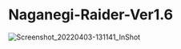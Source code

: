 # Naganegi-Raider-Ver1.6

![Screenshot_20220403-131141_InShot](https://user-images.githubusercontent.com/94958239/164881300-7c95ea2c-df7e-41ac-aa5f-b1a5b2afa65d.jpg)
